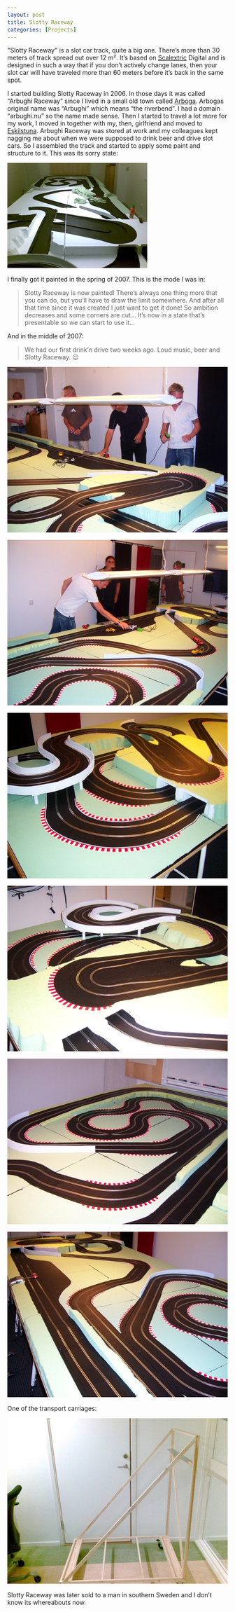 ```yaml
---
layout: post
title: Slotty Raceway
categories: [Projects]
---
```

"Slotty Raceway" is a slot car track, quite a big one. There’s more than 30 meters of track spread out over 12 m². It’s based on [Scalextric](http://www.scalextric.com/) Digital and is designed in such a way that if you don’t actively change lanes, then your slot car will have traveled more than 60 meters before it’s back in the same spot.

I started building Slotty Raceway in 2006. In those days it was called “Arbughi Raceway” since I lived in a small old town called [Arboga](https://www.arboga.se/in-english.html). Arbogas original name was “Arbughi” which means “the riverbend”. I had a domain “arbughi.nu” so the name made sense.
Then I started to travel a lot  more for my work, I moved in together with my, then, girlfriend and moved to [Eskilstuna](https://www.eskilstuna.se). Arbughi Raceway was stored at work and my colleagues kept nagging me about when we were supposed to drink beer and drive slot cars. So I assembled the track and started to apply some paint and structure to it. This was its sorry state:

 ![](images/slotty_raceway_unpainted.jpg)

I finally got it painted in the spring of 2007. This is the mode I was in:

> Slotty Raceway is now painted! There’s always one thing more that you can do, but you’ll have to draw the limit somewhere. And after all that time since it was created I just want to get it done! So ambition decreases and some corners are cut… It’s now in a state that’s presentable so we can start to use it…

And in the middle of 2007:

> We had our first drink’n drive two weeks ago. Loud music, beer and Slotty Raceway. 😉



![](images/slotty_raceway_1.jpg)



![](images/slotty_raceway_2.jpg)



![](images/slotty_raceway_3.jpg)



![](images/slotty_raceway_4.jpg)



![](images/slotty_raceway_5.jpg)



![](images/slotty_raceway_6.jpg)



One of the transport carriages:

![](images/slotty_raceway_20070724.jpg)

Slotty Raceway was later sold to a man in southern Sweden and I don’t know its whereabouts now.
